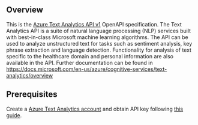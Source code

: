 ## Overview
This is the [Azure Text Analytics API v1](https://docs.microsoft.com/en-us/azure/cognitive-services/text-analytics/) OpenAPI specification. The Text Analytics API is a suite of natural language processing (NLP) services built with best-in-class Microsoft machine learning algorithms.  The API can be used to analyze unstructured text for tasks such as sentiment analysis, key phrase extraction and language detection. Functionality for analysis of text specific to the healthcare domain and personal information are also available in the API. Further documentation can be found in <a href="https://docs.microsoft.com/en-us/azure/cognitive-services/text-analytics/overview">https://docs.microsoft.com/en-us/azure/cognitive-services/text-analytics/overview</a>
## Prerequisites

 Create a [Azure Text Analytics account](https://azure.microsoft.com/en-us/services/cognitive-services/text-analytics/) and obtain API key following [this guide](https://docs.microsoft.com/en-us/azure/storage/common/storage-account-keys-manage?tabs=azure-portal).
